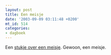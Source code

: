 ```yaml
---
layout: post
title: Een meisje
date: '2003-09-09 03:11:48 +0200'
mt_id: 514
categories:
- dagboek
---
```

Een <a href="http://www.controllerboy.com/archives/000420.html">stukje over een meisje</a>. Gewoon, een meisje.
